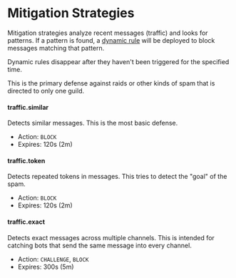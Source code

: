 
# Mitigation Strategies


Mitigation strategies analyze recent messages (traffic) and looks for patterns.
If a pattern is found, a [dynamic rule](rules.md#dynamic-rules) will be deployed to block messages matching that pattern.

Dynamic rules disappear after they haven't been triggered for the specified time.

This is the primary defense against raids or other kinds of spam that is directed to only one guild.


#### traffic.similar

Detects similar messages. This is the most basic defense.


- Action: `BLOCK`
- Expires: 120s (2m)


#### traffic.token

Detects repeated tokens in messages.
This tries to detect the "goal" of the spam.


- Action: `BLOCK`
- Expires: 120s (2m)


#### traffic.exact

Detects exact messages across multiple channels.
This is intended for catching bots that send the same message into every channel.


- Action: `CHALLENGE`, `BLOCK`
- Expires: 300s (5m)
